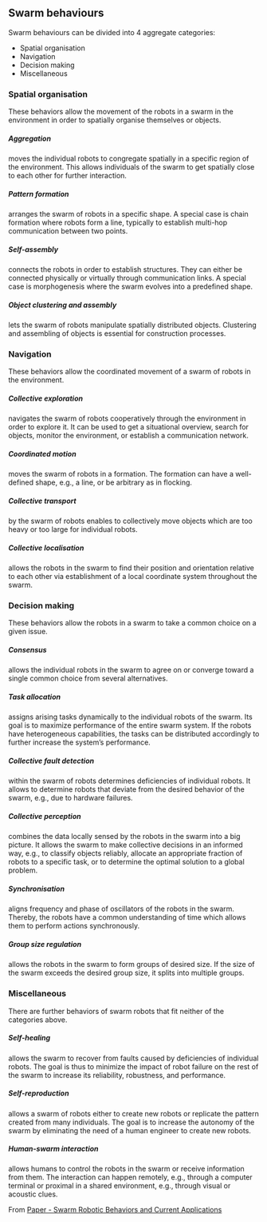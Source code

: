 ## Swarm behaviours
Swarm behaviours can be divided into 4 aggregate categories:
- Spatial organisation
- Navigation
- Decision making
- Miscellaneous

### Spatial organisation
These behaviors allow the movement of the robots in a swarm in the environment in order to spatially organise themselves or objects.
##### Aggregation 
moves the individual robots to congregate spatially in a specific region of the environment. This allows individuals of the swarm to get spatially close to each other for further interaction.
##### Pattern formation
arranges the swarm of robots in a specific shape. A special case is chain formation where robots form a line, typically to establish multi-hop communication between two points.
##### Self-assembly
connects the robots in order to establish structures. They can either be connected physically or virtually through communication links. A special case is morphogenesis where the swarm evolves into a predefined shape.
##### Object clustering and assembly
lets the swarm of robots manipulate spatially distributed objects. Clustering and assembling of objects is essential for construction processes.

### Navigation
These behaviors allow the coordinated movement of a swarm of robots in the environment.
##### Collective exploration 
navigates the swarm of robots cooperatively through the environment in order to explore it. It can be used to get a situational overview, search for objects, monitor the environment, or establish a communication network.
##### Coordinated motion 
moves the swarm of robots in a formation. The formation can have a well-defined shape, e.g., a line, or be arbitrary as in flocking.
##### Collective transport
by the swarm of robots enables to collectively move objects which are too heavy or too large for individual robots.
##### Collective localisation 
allows the robots in the swarm to find their position and orientation relative to each other via establishment of a local coordinate system throughout the swarm.

### Decision making
These behaviors allow the robots in a swarm to take a common choice on a given issue.
##### Consensus 
allows the individual robots in the swarm to agree on or converge toward a single common choice from several alternatives.
##### Task allocation 
assigns arising tasks dynamically to the individual robots of the swarm. Its goal is to maximize performance of the entire swarm system. If the robots have heterogeneous capabilities, the tasks can be distributed accordingly to further increase the system’s performance.
##### Collective fault detection
within the swarm of robots determines deficiencies of individual robots. It allows to determine robots that deviate from the desired behavior of the swarm, e.g., due to hardware failures.
##### Collective perception 
combines the data locally sensed by the robots in the swarm into a big picture. It allows the swarm to make collective decisions in an informed way, e.g., to classify objects reliably, allocate an appropriate fraction of robots to a specific task, or to determine the optimal solution to a global problem. 
##### Synchronisation
aligns frequency and phase of oscillators of the robots in the swarm. Thereby, the robots have a common understanding of time which allows them to perform actions synchronously. 
##### Group size regulation 
allows the robots in the swarm to form groups of desired size. If the size of the swarm exceeds the desired group size, it splits into multiple groups.

### Miscellaneous
There are further behaviors of swarm robots that fit neither of the categories above.
##### Self-healing
allows the swarm to recover from faults caused by deficiencies of individual robots. The goal is thus to minimize the impact of robot failure on the rest of the swarm to increase its reliability, robustness, and performance.
##### Self-reproduction
allows a swarm of robots either to create new robots or replicate the pattern created from many individuals. The goal is to increase the autonomy of the swarm by eliminating the need of a human engineer to create new robots. 
##### Human-swarm interaction
allows humans to control the robots in the swarm or receive information from them. The interaction can happen remotely, e.g., through a computer terminal or proximal in a shared environment, e.g., through visual or acoustic clues.

From [Paper - Swarm Robotic Behaviors and Current Applications](Paper%20-%20Swarm%20Robotic%20Behaviors%20and%20Current%20Applications.html)
<script>
MathJax = {
  tex: {
    inlineMath: [["$", "$"], ["\\(", "\\)"]]
  }
};
</script>
<script id="MathJax-script" async src="https://cdn.jsdelivr.net/npm/mathjax@3/es5/tex-chtml.js"></script>
